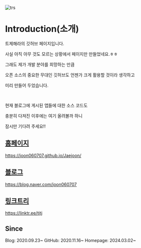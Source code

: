 ![trs](https://github.com/joon060707/joon060707/assets/71119608/806be7ba-8db9-470e-9695-a85973d9628e)
# Introduction(소개)
트제해라의 깃허브 페이지입니다.

사실 아직 아무 것도 모르는 상황에서 페이지만 만들었네요.ㅎㅎ

그래도 제가 개발 분야를 희망하는 만큼

오픈 소스의 중요한 무대인 깃허브도 언젠가 크게 활용할 것이라 생각하고

미리 만들어 두었습니다.

<br/>

현재 블로그에 게시된 앱들에 대한 소스 코드도

충분히 다져진 이후에는 여기 올려볼까 하니

잠시만 기다려 주세요!!

## [홈페이지](https://joon060707.github.io/Jaejoon/)
https://joon060707.github.io/Jaejoon/

## [블로그](https://blog.naver.com/joon060707)
https://blog.naver.com/joon060707

## [링크트리](https://linktr.ee/tjtj)
https://linktr.ee/tjtj

## Since
Blog: 2020.09.23~
GitHub: 2020.11.16~
Homepage: 2024.03.02~
